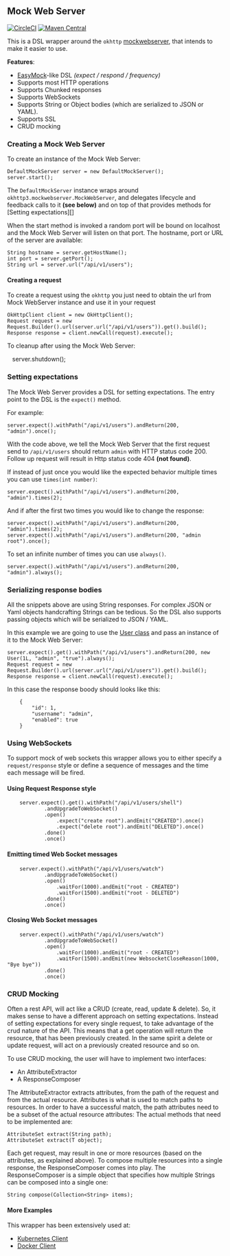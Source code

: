 Mock Web Server
---------------

[![CircleCI](https://circleci.com/gh/fabric8io/mockwebserver.svg?style=svg)](https://circleci.com/gh/fabric8io/mockwebserver)
[![Maven Central](https://maven-badges.herokuapp.com/maven-central/io.fabric8/mockwebserver/badge.svg?style=flat)](https://maven-badges.herokuapp.com/maven-central/io.fabric8/mockwebserver/)


This is a DSL wrapper around the ``okhttp`` [mockwebserver](https://github.com/square/okhttp/tree/master/mockwebserver), that intends to make it easier to use.

**Features**:

- [EasyMock](http://easymock.org)-like DSL *(expect / respond / frequency)*
- Supports most HTTP operations
- Supports Chunked responses
- Supports WebSockets
- Supports String or Object bodies (which are serialized to JSON or YAML).
- Supports SSL
- CRUD mocking

### Creating a Mock Web Server

To create an instance of the Mock Web Server:

    DefaultMockServer server = new DefaultMockServer();
    server.start();

The ``DefaultMockServer`` instance wraps around ``okhttp3.mockwebserver.MockWebServer``, and delegates lifecycle and feedback calls to it **(see below)** and on top of that provides methods for [Setting expectations][]

When the start method is invoked a random port will be bound on localhost and the Mock Web Server will listen on that port. The hostname, port or URL of the server are available:

    String hostname = server.getHostName();
    int port = server.getPort();
    String url = server.url("/api/v1/users");

#### Creating a request

To create a request using the ``okhttp`` you just need to obtain the url from Mock WebServer instance and use it in your request

    OkHttpClient client = new OkHttpClient();
    Request request = new Request.Builder().url(server.url("/api/v1/users")).get().build();
    Response response = client.newCall(request).execute();

To cleanup after using the Mock Web Server:

    server.shutdown();

### Setting expectations ###

The Mock Web Server provides a DSL for setting expectations. The entry point to the DSL is the ``expect()`` method.

For example:

    server.expect().withPath("/api/v1/users").andReturn(200, "admin").once();

With the code above, we tell the Mock Web Server that the first request send to ``/api/v1/users`` should return ``admin`` with HTTP status code 200.
Follow up request will result in Http status code 404 **(not found)**.

If instead of just once you would like the expected behavior multiple times you can use ``times(int number)``:

    server.expect().withPath("/api/v1/users").andReturn(200, "admin").times(2);

And if after the first two times you would like to change the response:

    server.expect().withPath("/api/v1/users").andReturn(200, "admin").times(2);
    server.expect().withPath("/api/v1/users").andReturn(200, "admin root").once();

To set an infinite number of times you can use ``always()``.

    server.expect().withPath("/api/v1/users").andReturn(200, "admin").always();


### Serializing response bodies ###

All the snippets above are using String responses. For complex JSON or Yaml objects handcrafting Strings can be tedious. So the DSL also supports passing objects which will be serialized to JSON / YAML.

In this example we are going to use the [User class](src/test/groovy/io/fabric8/mockwebserver/User.groovy) and pass an instance of it to the Mock Web Server:

    server.expect().get().withPath("/api/v1/users").andReturn(200, new User(1L, "admin", "true").always();
    Request request = new Request.Builder().url(server.url("/api/v1/users")).get().build();
    Response response = client.newCall(request).execute();

In this case the response boody should looks like this:

        {
            "id": 1,
            "username": "admin",
            "enabled": true
        }

### Using WebSockets ###

To support mock of web sockets this wrapper allows you to either specify a ``request/response`` style or define a sequence of messages and the time each message will be fired.

#### Using Request Response style ####

        server.expect().get().withPath("/api/v1/users/shell")
                .andUpgradeToWebSocket()
                .open()
                    .expect("create root").andEmit("CREATED").once()
                    .expect("delete root").andEmit("DELETED").once()
                .done()
                .once()

#### Emitting timed Web Socket messages ####

        server.expect().withPath("/api/v1/users/watch")
                .andUpgradeToWebSocket()
                .open()
                    .waitFor(1000).andEmit("root - CREATED")
                    .waitFor(1500).andEmit("root - DELETED")
                .done()
                .once()
                
#### Closing Web Socket messages ####

        server.expect().withPath("/api/v1/users/watch")
                .andUpgradeToWebSocket()
                .open()
                    .waitFor(1000).andEmit("root - CREATED")
                    .waitFor(1500).andEmit(new WebsocketCloseReason(1000, "Bye bye"))
                .done()
                .once()

### CRUD Mocking ###

Often a rest API, will act like a CRUD (create, read, update & delete). So, it makes sense to have a different approach on setting expectations. 
Instead of setting expectations for every single request, to take advantage of the crud nature of the API. This means that a get operation will return the resource, that has been previously created.
In the same spirit a delete or update request, will act on a previously created resource and so on.

To use CRUD mocking, the user will have to implement two interfaces:

- An AttributeExtractor
- A ResponseComposer

The AttributeExtractor extracts attributes, from the path of the request and from the actual resource. Attributes is what is used to match paths to resources.
In order to have a successful match, the path attributes need to be a subset of the actual resource attributes:
The actual methods that need to be implemented are:

    AttributeSet extract(String path);
    AttributeSet extract(T object);


Each get request, may result in one or more resources (based on the attributes, as explained above). To compose multiple resources into a single response, the ResponseComposer comes into play.
The ResponseComposer is a simple object that specifies how multiple Strings can be composed into a single one:

    String compose(Collection<String> items);


#### More Examples ####

This wrapper has been extensively used at:

- [Kubernetes Client](https://github.com/fabric8io/kubernetes-client)
- [Docker Client](https://github.com/fabric8io/docker-client)
